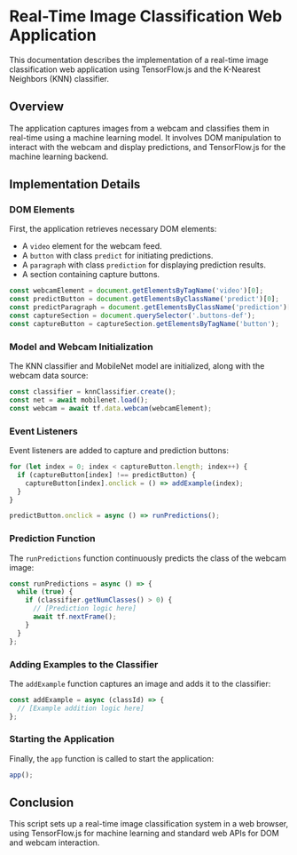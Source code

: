 # Real-Time Image Classification Web Application

This documentation describes the implementation of a real-time image classification web application using TensorFlow.js and the K-Nearest Neighbors (KNN) classifier.

## Overview

The application captures images from a webcam and classifies them in real-time using a machine learning model. It involves DOM manipulation to interact with the webcam and display predictions, and TensorFlow.js for the machine learning backend.

## Implementation Details

### DOM Elements

First, the application retrieves necessary DOM elements:

- A `video` element for the webcam feed.
- A `button` with class `predict` for initiating predictions.
- A `paragraph` with class `prediction` for displaying prediction results.
- A section containing capture buttons.

```javascript
const webcamElement = document.getElementsByTagName('video')[0];
const predictButton = document.getElementsByClassName('predict')[0];
const predictParagraph = document.getElementsByClassName('prediction')[0];
const captureSection = document.querySelector('.buttons-def');
const captureButton = captureSection.getElementsByTagName('button');
```

### Model and Webcam Initialization

The KNN classifier and MobileNet model are initialized, along with the webcam data source:

```javascript
const classifier = knnClassifier.create();
const net = await mobilenet.load();
const webcam = await tf.data.webcam(webcamElement);
```

### Event Listeners

Event listeners are added to capture and prediction buttons:

```javascript
for (let index = 0; index < captureButton.length; index++) {
  if (captureButton[index] !== predictButton) {
    captureButton[index].onclick = () => addExample(index);
  }
}

predictButton.onclick = async () => runPredictions();
```

### Prediction Function

The `runPredictions` function continuously predicts the class of the webcam image:

```javascript
const runPredictions = async () => {
  while (true) {
    if (classifier.getNumClasses() > 0) {
      // [Prediction logic here]
      await tf.nextFrame();
    }
  }
};
```

### Adding Examples to the Classifier

The `addExample` function captures an image and adds it to the classifier:

```javascript
const addExample = async (classId) => {
  // [Example addition logic here]
};
```

### Starting the Application

Finally, the `app` function is called to start the application:

```javascript
app();
```

## Conclusion

This script sets up a real-time image classification system in a web browser, using TensorFlow.js for machine learning and standard web APIs for DOM and webcam interaction.
